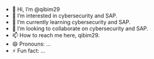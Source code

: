 - 👋 Hi, I’m @qibim29
- 👀 I’m interested in cybersecurity and SAP.
- 🌱 I’m currently learning cybersecurity and SAP.
- 💞️ I’m looking to collaborate on cybersecurity and SAP.
- 📫 How to reach me here, qibim29.
- 😄 Pronouns: ...
- ⚡ Fun fact: ...

<!---
qibim29/qibim29 is a ✨ special ✨ repository because its `README.md` (this file) appears on your GitHub profile.
You can click the Preview link to take a look at your changes.
--->
